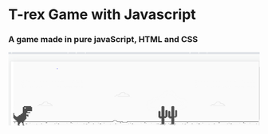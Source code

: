 # T-rex Game with Javascript 
### A game made in pure javaScript, HTML and CSS
![dinogame](trex-game.PNG)
